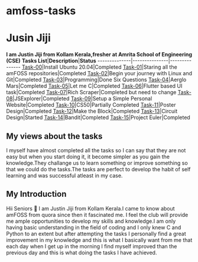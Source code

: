 # amfoss-tasks
# Jusin Jiji
**I am Justin Jiji from Kollam Kerala,fresher at Amrita School of Engineering (CSE)**
**Tasks List**|**Description**|**Status**
--------------|---------------|---------------
[Task-00](https://github.com/JustinJiji/amfoss-tasks/tree/main/task-00)|Install Ubuntu 20.04|Completed
[Task-01](https://github.com/JustinJiji/amfoss-tasks/tree/main/task-01)|Staring all the amFOSS repositories|Completed
[Task-02](https://github.com/JustinJiji/amfoss-tasks/tree/main/task-02)|Begin your journey with Linux and Git|Completed
[Task-03](https://github.com/JustinJiji/amfoss-tasks/tree/main/task-03)|Programming|Done Six Questions
[Task-04](https://github.com/JustinJiji/amfoss-tasks/tree/main/task-04)|Aerglo Mars|Completed
[Task-05](https://github.com/JustinJiji/amfoss-tasks/tree/main/task-05)|Let me C|Completed
[Task-06](https://github.com/JustinJiji/amfoss-tasks/tree/main/task-06)|Flutter based UI task|Completed
[Task-07](https://github.com/JustinJiji/amfoss-tasks/tree/main/task-07)|Rich Scraper|Completed but need to change
[Task-08](https://github.com/JustinJiji/amfoss-tasks/tree/main/task-08)|JSExplorer|Completed
[Task-09](https://github.com/JustinJiji/amfoss-tasks/tree/main/task-09)|Setup a Simple Personal Website|Completed
[Task-10](https://github.com/JustinJiji/amfoss-tasks/tree/main/task-10)|CS50|Partially Completed
[Task-11](https://github.com/JustinJiji/amfoss-tasks/tree/main/task-11)|Poster Design|Completed
[Task-12](https://github.com/JustinJiji/amfoss-tasks/tree/main/task-12)|Make the Block|Completed 
[Task-13](https://github.com/JustinJiji/amfoss-tasks/tree/main/task-13)|Circuit Design|Started
[Task-14](https://github.com/JustinJiji/amfoss-tasks/tree/main/task-14)|Bandit|Completed
[Task-15](https://github.com/JustinJiji/amfoss-tasks/tree/main/task-15)|Project Euler|Completed
## My views about the tasks
I myself have almost completed all the tasks so I can say that they are not easy but when you start doing it, it become simpler as you gain
the knowledge.They challange us to learn something or improve something so that we could do the tasks.The tasks are perfect to develop 
the habit of self learning and was successful atleast in my case.
## My Introduction
Hii Seniors :pray: I am Justin Jiji from Kollam Kerala.I came to know about amFOSS from quora since then it fascinated me.
I feel the club will provide me ample opportunities to develop my skills and knowledge.I am only having basic understanding in the field of coding and I only knew 
C and Python to an extent but after attempting the tasks I personally find a great improvement in my knowledge and this is what I basically want from 
me that each day when I get up in the morning I find myself improved than the previous day and this is what doing the tasks I have achieved.
